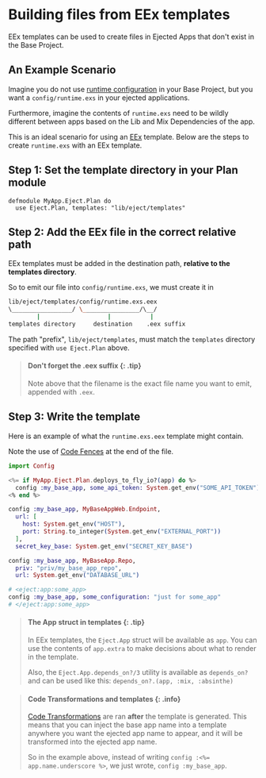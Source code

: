 # Building files from EEx templates

EEx templates can be used to create files in Ejected Apps that don't exist in
the Base Project.

## An Example Scenario

Imagine you do not use [runtime
configuration](https://hexdocs.pm/elixir/main/Config.html#module-config-runtime-exs)
in your Base Project, but you want a `config/runtime.exs` in your ejected applications.

Furthermore, imagine the contents of `runtime.exs` need to be wildly different
between apps based on the Lib and Mix Dependencies of the app.

This is an ideal scenario for using an [EEx](https://hexdocs.pm/eex/EEx.html)
template. Below are the steps to create `runtime.exs` with an EEx template.

## Step 1: Set the template directory in your Plan module

```
defmodule MyApp.Eject.Plan do
  use Eject.Plan, templates: "lib/eject/templates"
```

## Step 2: Add the EEx file in the correct relative path

EEx templates must be added in the destination path, **relative to the templates
directory**.

So to emit our file into `config/runtime.exs`, we must create it in

```bash
lib/eject/templates/config/runtime.exs.eex
\_________________/ \________________/\__/
        |                   |           |
templates directory     destination    .eex suffix
```

The path "prefix", `lib/eject/templates`, must match the `templates` directory
specified with `use Eject.Plan` above.

> #### Don't forget the .eex suffix {: .tip}
>
> Note above that the filename is the exact file name you want to emit,
> appended with `.eex`.

## Step 3: Write the template

Here is an example of what the `runtime.exs.eex` template might contain.

Note the use of [Code Fences](code-transformations.html#code-fences) at the end
of the file.

```elixir
import Config

<%= if MyApp.Eject.Plan.deploys_to_fly_io?(app) do %>
  config :my_base_app, some_api_token: System.get_env("SOME_API_TOKEN")
<% end %>

config :my_base_app, MyBaseAppWeb.Endpoint,
  url: [
    host: System.get_env("HOST"),
    port: String.to_integer(System.get_env("EXTERNAL_PORT"))
  ],
  secret_key_base: System.get_env("SECRET_KEY_BASE")

config :my_base_app, MyBaseApp.Repo,
  priv: "priv/my_base_app_repo",
  url: System.get_env("DATABASE_URL")

# <eject:app:some_app>
config :my_base_app, some_configuration: "just for some_app"
# </eject:app:some_app>
```

> #### The App struct in templates {: .tip}
>
> In EEx templates, the `Eject.App` struct will be available as `app`. You can
> use the contents of `app.extra` to make decisions about what to render in the
> template.
>
> Also, the `Eject.App.depends_on?/3` utility is available as `depends_on?` and
> can be used like this: `depends_on?.(app, :mix, :absinthe)`

> #### Code Transformations and templates {: .info}
>
> [Code Transformations](code-transformations.html) are ran **after** the
> template is generated. This means that you can inject the base app name into
> a template anywhere you want the ejected app name to appear, and it will be
> transformed into the ejected app name.
>
> So in the example above, instead of writing `config :<%= app.name.underscore %>`,
> we just wrote, `config :my_base_app`.
